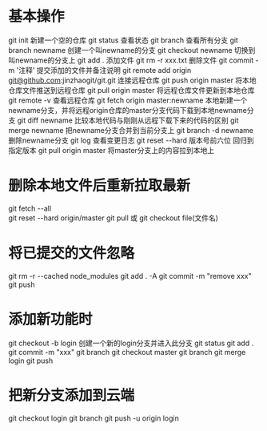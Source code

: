 # 基本操作
git init 新建一个空的仓库
git status 查看状态
git branch 查看所有分支
git branch newname 创建一个叫newname的分支
git checkout newname 切换到叫newname的分支上
git add . 添加文件
git rm -r xxx.txt  删除文件
git commit -m '注释' 提交添加的文件并备注说明
git remote add origin git@github.com:jinzhaogit/git.git 连接远程仓库
git push origin master 将本地仓库文件推送到远程仓库
git pull origin master 将远程仓库文件更新到本地仓库
git remote -v  查看远程仓库
git fetch origin master:newname  本地新建一个newname分支，并将远程origin仓库的master分支代码下载到本地newname分支
git diff newname 比较本地代码与刚刚从远程下载下来的代码的区别
git merge newname 把newname分支合并到当前分支上
git branch -d newname  删除newname分支
git log 查看变更日志
git reset --hard 版本号前六位 回归到指定版本
git pull origin master 将master分支上的内容拉到本地上
# 删除本地文件后重新拉取最新
git fetch --all   
git reset --hard origin/master 
git pull
或
git checkout file(文件名)
# 将已提交的文件忽略
git rm -r --cached node_modules
git add . -A
git commit -m "remove xxx"
git push
# 添加新功能时
git checkout -b login 创建一个新的login分支并进入此分支
git status
git add .
git commit -m "xxx"
git branch
git checkout master
git branch
git merge login
git push
# 把新分支添加到云端
git checkout login
git branch
git push -u origin login
